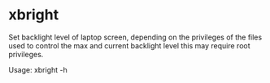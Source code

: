 xbright
=======

   Set backlight level of laptop screen, depending on the privileges of
the files used to control the max and current backlight level this may 
require root privileges.


Usage: xbright -h


